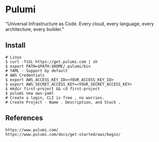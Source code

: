 Pulumi
=======

"Universal Infrastructure as Code. Every cloud, every language, every architecture, every builder."

Install
-------

    # Linux
    $ curl -fsSL https://get.pulumi.com | sh
    $ export PATH=$PATH:$HOME/.pulumi/bin
    # YAML - Support by default
    # AWS Credentials
    $ export AWS_ACCESS_KEY_ID=<YOUR_ACCESS_KEY_ID> 
    $ export AWS_SECRET_ACCESS_KEY=<YOUR_SECRET_ACCESS_KEY>
    $ mkdir first-project && cd first-project
    $ pulumi new aws-yaml
    # Create a login, CLI is free , no worries.
    # Create Project - Name . Description, and Stack . 

References
----------

    https://www.pulumi.com/
    https://www.pulumi.com/docs/get-started/aws/begin/


